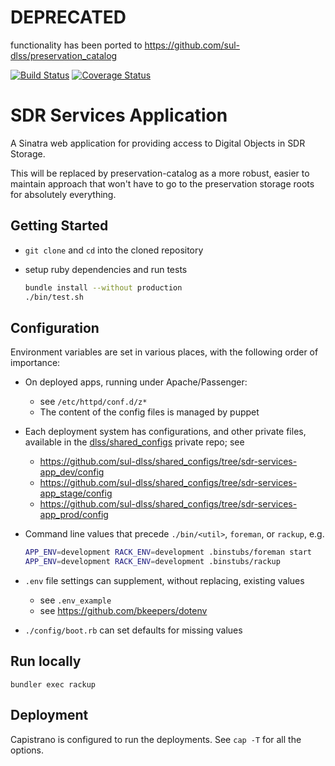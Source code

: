 # DEPRECATED

functionality has been ported to https://github.com/sul-dlss/preservation_catalog


[![Build Status](https://travis-ci.org/sul-dlss/sdr-services-app.svg)](https://travis-ci.org/sul-dlss/sdr-services-app) [![Coverage Status](https://coveralls.io/repos/sul-dlss/sdr-services-app/badge.png)](https://coveralls.io/r/sul-dlss/sdr-services-app)


# SDR Services Application

A Sinatra web application for providing access to Digital Objects in SDR Storage.

This will be replaced by preservation-catalog as a more robust, easier to maintain approach that won't have to go to the preservation storage roots for absolutely everything.

## Getting Started

- `git clone` and `cd` into the cloned repository

- setup ruby dependencies and run tests

  ```sh
  bundle install --without production
  ./bin/test.sh
  ```

## Configuration

Environment variables are set in various places, with the following order
of importance:

- On deployed apps, running under Apache/Passenger:
  - see `/etc/httpd/conf.d/z*`
  - The content of the config files is managed by puppet

- Each deployment system has configurations, and other private files, available
in the [dlss/shared_configs](https://github.com/sul-dlss/shared_configs) private repo; see
  - https://github.com/sul-dlss/shared_configs/tree/sdr-services-app_dev/config
  - https://github.com/sul-dlss/shared_configs/tree/sdr-services-app_stage/config
  - https://github.com/sul-dlss/shared_configs/tree/sdr-services-app_prod/config

- Command line values that precede `./bin/<util>`, `foreman`, or `rackup`, e.g.

  ```sh
  APP_ENV=development RACK_ENV=development .binstubs/foreman start
  APP_ENV=development RACK_ENV=development .binstubs/rackup
   ```

- `.env` file settings can supplement, without replacing, existing values
  - see `.env_example`
  - see https://github.com/bkeepers/dotenv
- `./config/boot.rb` can set defaults for missing values

## Run locally
```
bundler exec rackup
```

## Deployment

Capistrano is configured to run the deployments.  See `cap -T` for all the options.
